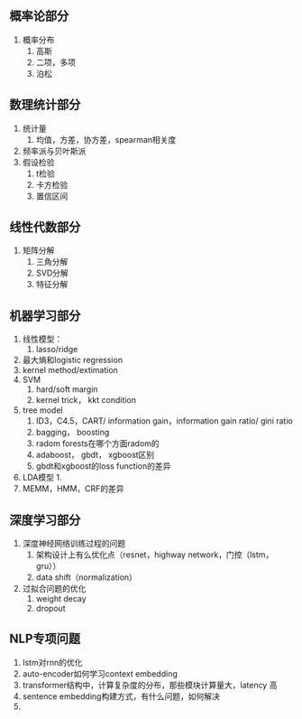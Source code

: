 ## 概率论部分

1. 概率分布
   1. 高斯
   2. 二项，多项
   3. 泊松

## 数理统计部分

1. 统计量
   1. 均值，方差，协方差，spearman相关度
2. 频率派与贝叶斯派
3. 假设检验
   1. t检验
   2. 卡方检验
   3. 置信区间

## 线性代数部分

1. 矩阵分解
   1. 三角分解
   2. SVD分解
   3. 特征分解

## 机器学习部分

1. 线性模型：
   1. lasso/ridge
2. 最大熵和logistic regression
3. kernel method/extimation
4. SVM
   1. hard/soft margin
   2. kernel trick， kkt condition
5. tree model
   1. ID3，C4.5，CART/ information gain，information gain ratio/ gini ratio
   2. bagging， boosting
   3. radom forests在哪个方面radom的
   4. adaboost， gbdt， xgboost区别
   5. gbdt和xgboost的loss function的差异
6. LDA模型
   1. 
7. MEMM，HMM，CRF的差异

## 深度学习部分

1. 深度神经网络训练过程的问题
   1. 架构设计上有么优化点（resnet，highway network，门控（lstm， gru））
   2. data shift（normalization）
2. 过拟合问题的优化
   1. weight decay
   2. dropout

## NLP专项问题

1. lstm对rnn的优化
2. auto-encoder如何学习context embedding
3. transformer结构中，计算复杂度的分布，那些模块计算量大，latency 高
4. sentence embedding构建方式，有什么问题，如何解决
5. 

